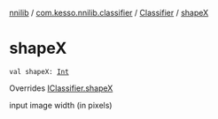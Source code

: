 [nnilib](../../index.md) / [com.kesso.nnilib.classifier](../index.md) / [Classifier](index.md) / [shapeX](./shape-x.md)

# shapeX

`val shapeX: `[`Int`](https://kotlinlang.org/api/latest/jvm/stdlib/kotlin/-int/index.html)

Overrides [IClassifier.shapeX](../-i-classifier/shape-x.md)

input image width (in pixels)

